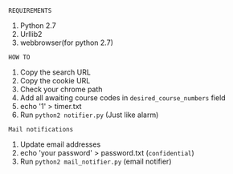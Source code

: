 `REQUIREMENTS`

1. Python 2.7
2. Urllib2
3. webbrowser(for python 2.7)

`HOW TO`

1. Copy the search URL
2. Copy the cookie URL
3. Check your chrome path
4. Add all awaiting course codes in `desired_course_numbers` field
5. echo '1' > timer.txt
6. Run `python2 notifier.py` (Just like alarm)

`Mail notifications`

1. Update email addresses
2. echo 'your password' > password.txt  (`confidential`)
3. Run `python2 mail_notifier.py` (email notifier)
